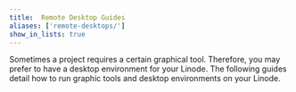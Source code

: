 ```yaml
---
title:  Remote Desktop Guides
aliases: ['remote-desktops/']
show_in_lists: true
---
```


Sometimes a project requires a certain graphical tool. Therefore, you may prefer to have a desktop environment for your Linode. The following guides detail how to run graphic tools and desktop environments on your Linode.
